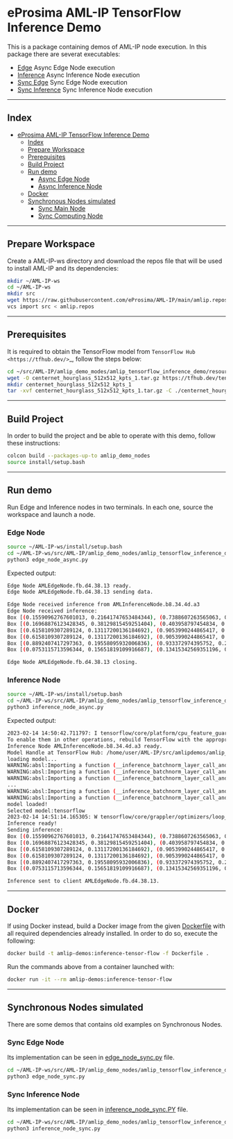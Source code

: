 # eProsima AML-IP TensorFlow Inference Demo

This is a package containing demos of AML-IP node execution.
In this package there are severat executables:

- [Edge](amlip_tensorflow_inference_demo/edge_node_async.py) Async Edge Node execution
- [Inference](amlip_tensorflow_inference_demo/inference_node_async.py) Async Inference Node execution
- [Sync Edge](amlip_tensorflow_inference_demo/edge_node_sync.py) Sync Edge Node execution
- [Sync Inference](amlip_tensorflow_inference_demo/inference_node_sync.py) Sync Inference Node execution

---

## Index

- [eProsima AML-IP TensorFlow Inference Demo](#eprosima-aml-ip-tensorflow-inference-demo)
  - [Index](#index)
  - [Prepare Workspace](#prepare-workspace)
  - [Prerequisites](#prerequisites)
  - [Build Project](#build-project)
  - [Run demo](#run-demo)
    - [Async Edge Node](#async-edge-node)
    - [Async Inference Node](#async-inference-node)
  - [Docker](#docker)
  - [Synchronous Nodes simulated](#synchronous-nodes-simulated)
    - [Sync Main Node](#sync-edge-node)
    - [Sync Computing Node](#sync-inference-node)

---

## Prepare Workspace

Create a AML-IP-ws directory and download the repos file that will be used to install AML-IP and its dependencies:

```sh
mkdir ~/AML-IP-ws
cd ~/AML-IP-ws
mkdir src
wget https://raw.githubusercontent.com/eProsima/AML-IP/main/amlip.repos
vcs import src < amlip.repos
```

---

## Prerequisites

It is required to obtain the TensorFlow model from `TensorFlow Hub <https://tfhub.dev/>`_, follow the steps below:

```bash
cd ~/src/AML-IP/amlip_demo_modes/amlip_tensorflow_inference_demo/resource/tensorflow/models/
wget -O centernet_hourglass_512x512_kpts_1.tar.gz https://tfhub.dev/tensorflow/centernet/hourglass_512x512_kpts/1?tf-hub-format=compressed
mkdir centernet_hourglass_512x512_kpts_1
tar -xvf centernet_hourglass_512x512_kpts_1.tar.gz -C ./centernet_hourglass_512x512_kpts_1
```

---

## Build Project

In order to build the project and be able to operate with this demo, follow these instructions:

```sh
colcon build --packages-up-to amlip_demo_nodes
source install/setup.bash
```

---

## Run demo

Run Edge and Inference nodes in two terminals.
In each one, source the workspace and launch a node.

### Edge Node

```bash
source ~/AML-IP-ws/install/setup.bash
cd ~/AML-IP-ws/src/AML-IP/amlip_demo_nodes/amlip_tensorflow_inference_demo/amlip_tensorflow_inference_demo
python3 edge_node_async.py
```

Expected output:

```bash
Edge Node AMLEdgeNode.fb.d4.38.13 ready.
Edge Node AMLEdgeNode.fb.d4.38.13 sending data.

Edge Node received inference from AMLInferenceNode.b8.34.4d.a3
Edge Node received inference:
Box [(0.15590962767601013, 0.21641747653484344), (0.7388607263565063, 0.7326743006706238)] bicycle: 97%
Box [(0.16968876123428345, 0.38129815459251404), (0.403958797454834, 0.9422630071640015)] dog: 92%
Box [(0.6158109307289124, 0.13117200136184692), (0.9053990244865417, 0.2978983521461487)] truck: 53%
Box [(0.6158109307289124, 0.13117200136184692), (0.9053990244865417, 0.2978983521461487)] car: 48%
Box [(0.8892407417297363, 0.19558095932006836), (0.933372974395752, 0.2684069573879242)] potted plant: 34%
Box [(0.0753115713596344, 0.15651819109916687), (0.13415342569351196, 0.22736744582653046)] motorcycle: 32%

Edge Node AMLEdgeNode.fb.d4.38.13 closing.
```

### Inference Node

```bash
source ~/AML-IP-ws/install/setup.bash
cd ~/AML-IP-ws/src/AML-IP/amlip_demo_nodes/amlip_tensorflow_inference_demo/amlip_tensorflow_inference_demo
python3 inference_node_async.py
```

Expected output:

```bash
2023-02-14 14:50:42.711797: I tensorflow/core/platform/cpu_feature_guard.cc:193] This TensorFlow binary is optimized with oneAPI Deep Neural Network Library (oneDNN) to use the following CPU instructions in performance-critical operations:  AVX2 FMA
To enable them in other operations, rebuild TensorFlow with the appropriate compiler flags.
Inference Node AMLInferenceNode.b8.34.4d.a3 ready.
Model Handle at TensorFlow Hub: /home/user/AML-IP/src/amlipdemos/amlip_demos/resource/tensorflow/models/centernet_hourglass_512x512_kpts_1
loading model...
WARNING:absl:Importing a function (__inference_batchnorm_layer_call_and_return_conditional_losses_42408) with ops with unsaved custom gradients. Will likely fail if a gradient is requested.
WARNING:absl:Importing a function (__inference_batchnorm_layer_call_and_return_conditional_losses_209416) with ops with unsaved custom gradients. Will likely fail if a gradient is requested.
WARNING:absl:Importing a function (__inference_batchnorm_layer_call_and_return_conditional_losses_220336) with ops with unsaved custom gradients. Will likely fail if a gradient is requested.
...
WARNING:absl:Importing a function (__inference_batchnorm_layer_call_and_return_conditional_losses_55827) with ops with unsaved custom gradients. Will likely fail if a gradient is requested.
WARNING:absl:Importing a function (__inference_batchnorm_layer_call_and_return_conditional_losses_56488) with ops with unsaved custom gradients. Will likely fail if a gradient is requested.
model loaded!
Selected model:tensorflow
2023-02-14 14:51:14.165305: W tensorflow/core/grappler/optimizers/loop_optimizer.cc:907] Skipping loop optimization for Merge node with control input: StatefulPartitionedCall/cond/then/_918/cond/Assert_2/AssertGuard/branch_executed/_1123
Inference ready!
Sending inference:
Box [(0.15590962767601013, 0.21641747653484344), (0.7388607263565063, 0.7326743006706238)] bicycle: 97%
Box [(0.16968876123428345, 0.38129815459251404), (0.403958797454834, 0.9422630071640015)] dog: 92%
Box [(0.6158109307289124, 0.13117200136184692), (0.9053990244865417, 0.2978983521461487)] truck: 53%
Box [(0.6158109307289124, 0.13117200136184692), (0.9053990244865417, 0.2978983521461487)] car: 48%
Box [(0.8892407417297363, 0.19558095932006836), (0.933372974395752, 0.2684069573879242)] potted plant: 34%
Box [(0.0753115713596344, 0.15651819109916687), (0.13415342569351196, 0.22736744582653046)] motorcycle: 32%

Inference sent to client AMLEdgeNode.fb.d4.38.13.
```

---

## Docker

If using Docker instead, build a Docker image from the given [Dockerfile](https://github.com/eProsima/AML-IP/blob/main/amlip_demo_nodes/amlip_tensorflow_inference_demo/Dockerfile) with all required dependencies already installed.
In order to do so, execute the following:

```bash
docker build -t amlip-demos:inference-tensor-flow -f Dockerfile .
```

Run the commands above from a container launched with:

```bash
docker run -it --rm amlip-demos:inference-tensor-flow
```

---

## Synchronous Nodes simulated

There are some demos that contains old examples on Synchronous Nodes.

### Sync Edge Node

Its implementation can be seen in [edge_node_sync.py](amlip_tensorflow_inference_demo/edge_node_sync.py) file.

```sh
cd ~/AML-IP-ws/src/AML-IP/amlip_demo_nodes/amlip_tensorflow_inference_demo/amlip_tensorflow_inference_demo
python3 edge_node_sync.py
```

### Sync Inference Node

Its implementation can be seen in [inference_node_sync.PY](amlip_tensorflow_inference_demo/inference_node_sync.PY) file.

```sh
cd ~/AML-IP-ws/src/AML-IP/amlip_demo_nodes/amlip_tensorflow_inference_demo/amlip_tensorflow_inference_demo
python3 inference_node_sync.py
```
